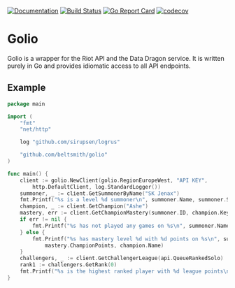 [![Documentation](https://godoc.org/github.com/beltsmith/golio?status.svg)](https://godoc.org/github.com/beltsmith/golio)
[![Build Status](https://travis-ci.com/beltsmith/golio.svg?branch=master)](https://travis-ci.com/beltsmith/golio)
[![Go Report Card](https://goreportcard.com/badge/github.com/beltsmith/golio)](https://goreportcard.com/report/github.com/beltsmith/golio)
[![codecov](https://codecov.io/gh/beltsmith/golio/branch/master/graph/badge.svg)](https://codecov.io/gh/beltsmith/golio)

# Golio

Golio is a wrapper for the Riot API and the Data Dragon service.
It is written purely in Go and provides idiomatic access to all
API endpoints.

## Example

```go
package main

import (
	"fmt"
	"net/http"

	log "github.com/sirupsen/logrus"

	"github.com/beltsmith/golio"
)

func main() {
	client := golio.NewClient(golio.RegionEuropeWest, "API KEY",
		http.DefaultClient, log.StandardLogger())
	summoner, _ := client.GetSummonerByName("SK Jenax")
	fmt.Printf("%s is a level %d summoner\n", summoner.Name, summoner.SummonerLevel)
	champion, _ := client.GetChampion("Ashe")
	mastery, err := client.GetChampionMastery(summoner.ID, champion.Key)
	if err != nil {
		fmt.Printf("%s has not played any games on %s\n", summoner.Name, champion.Name)
	} else {
		fmt.Printf("%s has mastery level %d with %d points on %s\n", summoner.Name, mastery.ChampionLevel,
			mastery.ChampionPoints, champion.Name)
	}
	challengers, _ := client.GetChallengerLeague(api.QueueRankedSolo)
	rank1 := challengers.GetRank(0)
	fmt.Printf("%s is the highest ranked player with %d league points\n", rank1.SummonerName, rank1.LeaguePoints)
}
```
